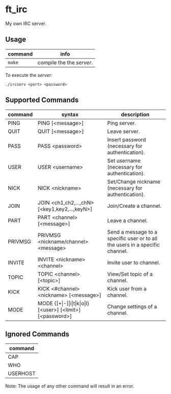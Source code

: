 # ft_irc
My own IRC server.

## Usage
| command | info |
| ------- | ---- |
| `make` | compile the the *server*. |

To execute the *server*:
```shell
./ircserv <port> <password>
```

## Supported Commands

| command | syntax | description |
| ------- | ------ | ----------- |
| PING | PING [\<message>] | Ping server. |
| QUIT | QUIT [\<message>] | Leave server. |
| PASS | PASS \<password> | Insert password (necessary for authentication). |
| USER | USER \<username> | Set username (necessary for authentication). |
| NICK | NICK \<nickname> | Set/Change nickname (necessary for authentication). |
| JOIN | JOIN \<ch1,ch2,...,chN> [\<key1,key2,...,keyN>] | Join/Create a channel. |
| PART | PART \<channel> [\<message>] | Leave a channel. |
| PRIVMSG | PRIVMSG \<nickname/channel> \<message> | Send a message to a specific user or to all the users in a specific channel. |
| INVITE | INVITE \<nickname> \<channel> | Invite user to channel. |
| TOPIC | TOPIC \<channel> [\<topic>] | View/Set topic of a channel. |
| KICK | KICK \<#channel> \<nickname> [\<message>] | Kick user from a channel. |
| MODE | MODE <channel> {[+\|-]\|i\|t\|k\|o\|l} [\<user>] [\<limit>] [\<password>] | Change settings of a channel. |

## Ignored Commands
| command |
| ------- |
| CAP |
| WHO |
| USERHOST |

Note: The usage of any other command will result in an error.
